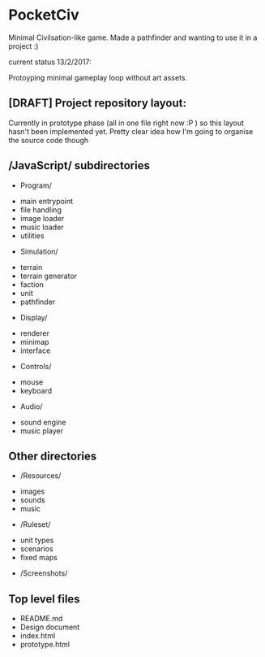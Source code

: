 # PocketCiv
Minimal Civilsation-like game. Made a pathfinder and wanting to use it in a project :)

current status 13/2/2017:

Protoyping minimal gameplay loop without art assets.




## [DRAFT] Project repository layout:
Currently in prototype phase (all in one file right now :P ) so this layout hasn't been implemented yet. Pretty clear idea how I'm going to organise the source code though

## /JavaScript/ subdirectories
*	Program/
 - main entrypoint
 - file handling
 - image loader
 - music loader
 - utilities
 
*	Simulation/
 - terrain
 - terrain generator
 - faction
 - unit
 - pathfinder
 
* Display/
 - renderer
 - minimap
 - interface

* Controls/
 - mouse
 - keyboard

* Audio/
 - sound engine
 - music player

## Other directories
* /Resources/
 - images
 - sounds
 - music	

*	/Ruleset/
 - unit types
 - scenarios
 - fixed maps

*	/Screenshots/

## Top level files
* README.md
* Design document
* index.html
* prototype.html
